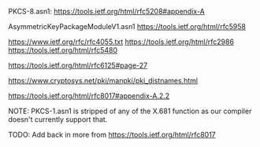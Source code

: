 
PKCS-8.asn1:
https://tools.ietf.org/html/rfc5208#appendix-A

AsymmetricKeyPackageModuleV1.asn1
https://tools.ietf.org/html/rfc5958



https://www.ietf.org/rfc/rfc4055.txt
https://tools.ietf.org/html/rfc2986
https://tools.ietf.org/html/rfc5480

https://tools.ietf.org/html/rfc6125#page-27

https://www.cryptosys.net/pki/manpki/pki_distnames.html

https://tools.ietf.org/html/rfc8017#appendix-A.2.2

NOTE: PKCS-1.asn1 is stripped of any of the X.681 function as our compiler
doesn't currently support that.


TODO: Add back in more from https://tools.ietf.org/html/rfc8017